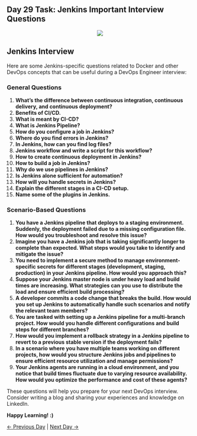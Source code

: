 ## Day 29 Task: Jenkins Important Interview Questions

<p align="center"><img align="center" src="https://user-images.githubusercontent.com/115981550/215283081-1c77ac18-4825-49d1-8727-7f0940846fff.png" /></p>

## Jenkins Interview

Here are some Jenkins-specific questions related to Docker and other DevOps concepts that can be useful during a DevOps Engineer interview:

### General Questions

1. **What’s the difference between continuous integration, continuous delivery, and continuous deployment?**
2. **Benefits of CI/CD.**
3. **What is meant by CI-CD?**
4. **What is Jenkins Pipeline?**
5. **How do you configure a job in Jenkins?**
6. **Where do you find errors in Jenkins?**
7. **In Jenkins, how can you find log files?**
8. **Jenkins workflow and write a script for this workflow?**
9. **How to create continuous deployment in Jenkins?**
10. **How to build a job in Jenkins?**
11. **Why do we use pipelines in Jenkins?**
12. **Is Jenkins alone sufficient for automation?**
13. **How will you handle secrets in Jenkins?**
14. **Explain the different stages in a CI-CD setup.**
15. **Name some of the plugins in Jenkins.**

### Scenario-Based Questions

1. **You have a Jenkins pipeline that deploys to a staging environment. Suddenly, the deployment failed due to a missing configuration file. How would you troubleshoot and resolve this issue?**
2. **Imagine you have a Jenkins job that is taking significantly longer to complete than expected. What steps would you take to identify and mitigate the issue?**
3. **You need to implement a secure method to manage environment-specific secrets for different stages (development, staging, production) in your Jenkins pipeline. How would you approach this?**
4. **Suppose your Jenkins master node is under heavy load and build times are increasing. What strategies can you use to distribute the load and ensure efficient build processing?**
5. **A developer commits a code change that breaks the build. How would you set up Jenkins to automatically handle such scenarios and notify the relevant team members?**
6. **You are tasked with setting up a Jenkins pipeline for a multi-branch project. How would you handle different configurations and build steps for different branches?**
7. **How would you implement a rollback strategy in a Jenkins pipeline to revert to a previous stable version if the deployment fails?**
8. **In a scenario where you have multiple teams working on different projects, how would you structure Jenkins jobs and pipelines to ensure efficient resource utilization and manage permissions?**
9. **Your Jenkins agents are running in a cloud environment, and you notice that build times fluctuate due to varying resource availability. How would you optimize the performance and cost of these agents?**

These questions will help you prepare for your next DevOps interview. Consider writing a blog and sharing your experiences and knowledge on LinkedIn.

**Happy Learning! :)**

[← Previous Day](../day28/README.md) | [Next Day →](../day30/README.md)
